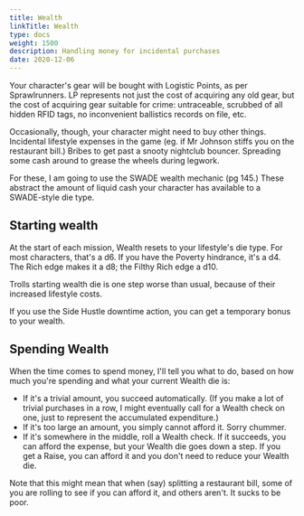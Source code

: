 ```yaml
--- 
title: Wealth 
linkTitle: Wealth
type: docs     
weight: 1500 
description: Handling money for incidental purchases
date: 2020-12-06
--- 
```


Your character's gear will be bought with Logistic Points, as per Sprawlrunners. LP represents not just the cost of acquiring any old gear, but the cost of acquiring gear suitable for crime: untraceable, scrubbed of all hidden RFID tags, no inconvenient ballistics records on file, etc.

Occasionally, though, your character might need to buy other things. Incidental lifestyle expenses in the game (eg. if Mr Johnson stiffs you on the restaurant bill.) Bribes to get past a snooty nightclub bouncer. Spreading some cash around to grease the wheels during legwork.

For these, I am going to use the SWADE wealth mechanic (pg 145.) These abstract the amount of liquid cash your character has available to a SWADE-style die type.

## Starting wealth

At the start of each mission, Wealth resets to your lifestyle's die type. For most characters, that's a d6. If you have the Poverty hindrance, it's a d4. The Rich edge makes it a d8; the Filthy Rich edge a d10.

Trolls starting wealth die is one step worse than usual, because of their increased lifestyle costs.

If you use the Side Hustle downtime action, you can get a temporary bonus to your wealth.

## Spending Wealth

When the time comes to spend money, I'll tell you what to do, based on how much you're spending and what your current Wealth die is:

* If it's a trivial amount, you succeed automatically. (If you make a lot of trivial purchases in a row, I might eventually call for a Wealth check on one, just to represent the accumulated expenditure.)
* If it's too large an amount, you simply cannot afford it. Sorry chummer.
* If it's somewhere in the middle, roll a Wealth check. If it succeeds, you can afford the expense, but your Wealth die goes down a step. If you get a Raise, you can afford it and you don't need to reduce your Wealth die.

Note that this might mean that when (say) splitting a restaurant bill, some of you are rolling to see if you can afford it, and others aren't. It sucks to be poor.

